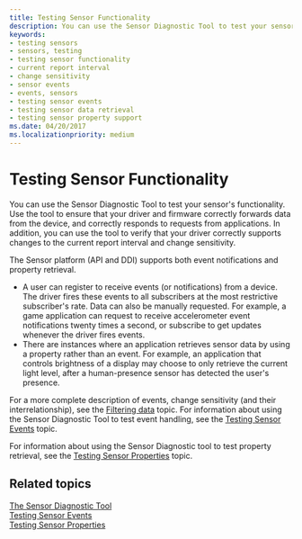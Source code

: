 ```yaml
---
title: Testing Sensor Functionality
description: You can use the Sensor Diagnostic Tool to test your sensor's functionality.
keywords:
- testing sensors
- sensors, testing
- testing sensor functionality
- current report interval
- change sensitivity
- sensor events
- events, sensors
- testing sensor events
- testing sensor data retrieval
- testing sensor property support
ms.date: 04/20/2017
ms.localizationpriority: medium
---
```


# Testing Sensor Functionality


You can use the Sensor Diagnostic Tool to test your sensor's functionality. Use the tool to ensure that your driver and firmware correctly forwards data from the device, and correctly responds to requests from applications. In addition, you can use the tool to verify that your driver correctly supports changes to the current report interval and change sensitivity.
 

The Sensor platform (API and DDI) supports both event notifications and property retrieval.

-   A user can register to receive events (or notifications) from a device. The driver fires these events to all subscribers at the most restrictive subscriber's rate. Data can also be manually requested. For example, a game application can request to receive accelerometer event notifications twenty times a second, or subscribe to get updates whenever the driver fires events.
-   There are instances where an application retrieves sensor data by using a property rather than an event. For example, an application that controls brightness of a display may choose to only retrieve the current light level, after a human-presence sensor has detected the user's presence.

For a more complete description of events, change sensitivity (and their interrelationship), see the [Filtering data](filtering-data.md) topic. For information about using the Sensor Diagnostic Tool to test event handling, see the [Testing Sensor Events](testing-sensor-events.md) topic.

For information about using the Sensor Diagnostic tool to test property retrieval, see the [Testing Sensor Properties](testing-sensor-properties.md) topic.

## Related topics
[The Sensor Diagnostic Tool](the-sensor-diagnostic-tool.md)  
[Testing Sensor Events](testing-sensor-events.md)  
[Testing Sensor Properties](testing-sensor-properties.md)  



